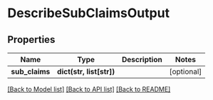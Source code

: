 # DescribeSubClaimsOutput

## Properties
Name | Type | Description | Notes
------------ | ------------- | ------------- | -------------
**sub_claims** | **dict(str, list[str])** |  | [optional] 

[[Back to Model list]](../README.md#documentation-for-models) [[Back to API list]](../README.md#documentation-for-api-endpoints) [[Back to README]](../README.md)


